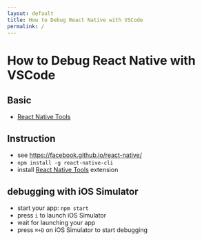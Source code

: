 ```yaml
---
layout: default
title: How to Debug React Native with VSCode
permalink: /
---
```


# How to Debug React Native with VSCode

## Basic

- [React Native Tools](https://marketplace.visualstudio.com/items?itemName=vsmobile.vscode-react-native)

## Instruction

- see https://facebook.github.io/react-native/
- `npm install -g react-native-cli`
- install [React Native Tools](https://marketplace.visualstudio.com/items?itemName=vsmobile.vscode-react-native) extension

## debugging with iOS Simulator

- start your app: `npm start`
- press `i` to launch iOS Simulator
- wait for launching your app
- press `⌘+D` on iOS Simulator to start debugging
